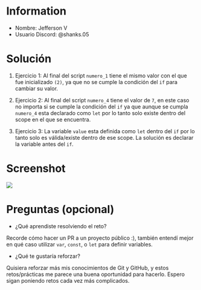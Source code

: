 # Information

- Nombre: Jefferson V
- Usuario Discord: @shanks.05

# Solución

1. Ejercicio 1: Al final del script `numero_1` tiene el mismo valor con el que fue inicializado `(2)`, ya que no se cumple la condición del `if` para cambiar su valor.

2. Ejercicio 2: Al final del script `numero_4` tiene el valor de `7`, en este caso no importa si se cumple la condición del `if` ya que aunque se cumpla `numero_4` esta declarado como `let` por lo tanto solo existe dentro del scope en el que se encuentra.

2. Ejercicio 3: La variable `value` esta definida como `let` dentro del `if` por lo tanto solo es válida/existe dentro de ese scope. La solución es declarar la variable antes del `if`.

# Screenshot

![](https://i.ibb.co/b6kD7gd/primer-reto.png)

# Preguntas (opcional)

- ¿Qué aprendiste resolviendo el reto?

Recorde cómo hacer un PR a un proyecto público :), también entendí mejor en qué caso utilizar `var`, `const`, o `let` para definir variables.

- ¿Qué te gustaría reforzar?

Quisiera reforzar más mis conocimientos de Git y GitHub, y estos retos/prácticas me parece una buena oportunidad para hacerlo. Espero sigan poniendo retos cada vez más complicados.


